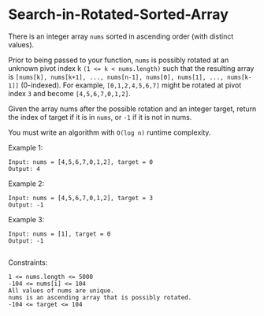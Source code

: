 # Search-in-Rotated-Sorted-Array

There is an integer array ```nums``` sorted in ascending order (with distinct values).

Prior to being passed to your function, ```nums``` is possibly rotated at an unknown pivot index k ```(1 <= k < nums.length)``` such that the resulting array is ```[nums[k], nums[k+1], ..., nums[n-1], nums[0], nums[1], ..., nums[k-1]]``` (0-indexed). For example, ```[0,1,2,4,5,6,7]``` might be rotated at pivot index ```3``` and become ```[4,5,6,7,0,1,2]```.

Given the array nums after the possible rotation and an integer target, return the index of target if it is in ```nums```, or ```-1``` if it is not in nums.

You must write an algorithm with ```O(log n)``` runtime complexity.

 

Example 1:
```
Input: nums = [4,5,6,7,0,1,2], target = 0
Output: 4
```
Example 2:
```
Input: nums = [4,5,6,7,0,1,2], target = 3
Output: -1
```
Example 3:
```
Input: nums = [1], target = 0
Output: -1
 
```
Constraints:
```
1 <= nums.length <= 5000
-104 <= nums[i] <= 104
All values of nums are unique.
nums is an ascending array that is possibly rotated.
-104 <= target <= 104
```
